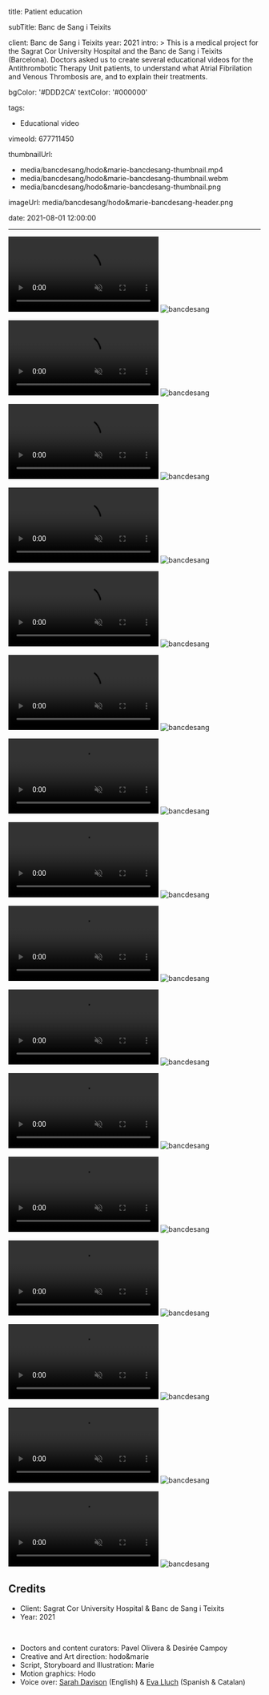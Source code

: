 title: Patient education

subTitle: Banc de Sang i Teixits

client: Banc de Sang i Teixits
year: 2021
intro: >
  This is a medical project for the Sagrat Cor University Hospital and the Banc de Sang i Teixits (Barcelona). Doctors asked us to create several educational videos for the Antithrombotic Therapy Unit patients, to understand what Atrial Fibrilation and Venous Thrombosis are, and to explain their treatments.

bgColor: '#DDD2CA'
textColor: '#000000'

tags:
  - Educational video

vimeoId: 677711450

thumbnailUrl:
  - media/bancdesang/hodo&marie-bancdesang-thumbnail.mp4
  - media/bancdesang/hodo&marie-bancdesang-thumbnail.webm
  - media/bancdesang/hodo&marie-bancdesang-thumbnail.png

imageUrl: media/bancdesang/hodo&marie-bancdesang-header.png

date: 2021-08-01 12:00:00



---
<!-- This is a 2x VIDEO gallery -->
<!-- Always add a linebreak between images -->
<!-- It needs two images between paragraph tags -->
<div class="gallery gallery-video gallery-2">
	<p>
		<video playsinline="playsinline" muted>
			<source src="/media/bancdesang/hodo&marie-bancdesang-01.mp4" type="video/mp4">
			<source src="/media/bancdesang/hodo&marie-bancdesang-01.webm" type="video/webm">
		</video>
		<img src="/media/bancdesang/hodo&marie-bancdesang-01.png" alt="bancdesang">
	</p>
	<p>
		<video playsinline="playsinline" muted>
			<source src="/media/bancdesang/hodo&marie-bancdesang-02.mp4" type="video/mp4">
			<source src="/media/bancdesang/hodo&marie-bancdesang-02.webm" type="video/webm">
		</video>
		<img src="/media/bancdesang/hodo&marie-bancdesang-02.png" alt="bancdesang">
	</p>
</div>

<!-- This is a 2x VIDEO gallery -->
<!-- Always add a linebreak between images -->
<!-- It needs two images between paragraph tags -->
<div class="gallery gallery-video gallery-2">
	<p>
		<video playsinline="playsinline" muted>
			<source src="/media/bancdesang/hodo&marie-bancdesang-03.mp4" type="video/mp4">
			<source src="/media/bancdesang/hodo&marie-bancdesang-03.webm" type="video/webm">
		</video>
		<img src="/media/bancdesang/hodo&marie-bancdesang-03.png" alt="bancdesang">
	</p>
	<p> <video playsinline="playsinline" muted>
			<source src="/media/bancdesang/hodo&marie-bancdesang-04.mp4" type="video/mp4">
			<source src="/media/bancdesang/hodo&marie-bancdesang-04.webm" type="video/webm">
		</video>
		<img src="/media/bancdesang/hodo&marie-bancdesang-04.png" alt="bancdesang">
	</p>
</div>

<!-- This is a 2x VIDEO gallery -->
<!-- Always add a linebreak between images -->
<!-- It needs two images between paragraph tags -->
<div class="gallery gallery-video gallery-2">
	<p>
		<video playsinline="playsinline" muted>
			<source src="/media/bancdesang/hodo&marie-bancdesang-05.mp4" type="video/mp4">
			<source src="/media/bancdesang/hodo&marie-bancdesang-05.webm" type="video/webm">
		</video>
		<img src="/media/bancdesang/hodo&marie-bancdesang-05.png" alt="bancdesang">
	</p>
	<p>
		<video playsinline="playsinline" muted>
			<source src="/media/bancdesang/hodo&marie-bancdesang-06.mp4" type="video/mp4">
			<source src="/media/bancdesang/hodo&marie-bancdesang-06.webm" type="video/webm">
		</video>
		<img src="/media/bancdesang/hodo&marie-bancdesang-06.png" alt="bancdesang">
	</p>
</div>

<!-- This is a 2x VIDEO gallery -->
<!-- Always add a linebreak between images -->
<!-- It needs two images between paragraph tags -->
<div class="gallery gallery-video gallery-2">
	<p>
		<video playsinline="playsinline" muted>
			<source src="/media/bancdesang/hodo&marie-bancdesang-07.mp4" type="video/mp4">
			<source src="/media/bancdesang/hodo&marie-bancdesang-07.webm" type="video/webm">
		</video>
		<img src="/media/bancdesang/hodo&marie-bancdesang-07.png" alt="bancdesang">
	</p>
	<p>
		<video playsinline="playsinline" muted>
			<source src="/media/bancdesang/hodo&marie-bancdesang-08.mp4" type="video/mp4">
			<source src="/media/bancdesang/hodo&marie-bancdesang-08.webm" type="video/webm">
		</video>
		<img src="/media/bancdesang/hodo&marie-bancdesang-08.png" alt="bancdesang">
	</p>
</div>

<!-- This is a 2x VIDEO gallery -->
<!-- Always add a linebreak between images -->
<!-- It needs two images between paragraph tags -->
<div class="gallery gallery-video gallery-2">
	<p>
		<video playsinline="playsinline" muted>
			<source src="/media/bancdesang/hodo&marie-bancdesang-09.mp4" type="video/mp4">
			<source src="/media/bancdesang/hodo&marie-bancdesang-09.webm" type="video/webm">
		</video>
		<img src="/media/bancdesang/hodo&marie-bancdesang-09.png" alt="bancdesang">
	</p>
	<p>
		<video playsinline="playsinline" muted>
			<source src="/media/bancdesang/hodo&marie-bancdesang-10.mp4" type="video/mp4">
			<source src="/media/bancdesang/hodo&marie-bancdesang-10.webm" type="video/webm">
		</video>
		<img src="/media/bancdesang/hodo&marie-bancdesang-10.png" alt="bancdesang">
	</p>
</div>

<!-- This is a 2x VIDEO gallery -->
<!-- Always add a linebreak between images -->
<!-- It needs two images between paragraph tags -->
<div class="gallery gallery-video gallery-2">
	<p>
		<video playsinline="playsinline" muted>
			<source src="/media/bancdesang/hodo&marie-bancdesang-11.mp4" type="video/mp4">
			<source src="/media/bancdesang/hodo&marie-bancdesang-11.webm" type="video/webm">
		</video>
		<img src="/media/bancdesang/hodo&marie-bancdesang-11.png" alt="bancdesang">
	</p>
	<p>
		<video playsinline="playsinline" muted>
			<source src="/media/bancdesang/hodo&marie-bancdesang-12.mp4" type="video/mp4">
			<source src="/media/bancdesang/hodo&marie-bancdesang-12.webm" type="video/webm">
		</video>
		<img src="/media/bancdesang/hodo&marie-bancdesang-12.png" alt="bancdesang">
	</p>
</div>

<!-- This is a 2x VIDEO gallery -->
<!-- Always add a linebreak between images -->
<!-- It needs two images between paragraph tags -->
<div class="gallery gallery-video gallery-2">
	<p>
		<video playsinline="playsinline" muted>
			<source src="/media/bancdesang/hodo&marie-bancdesang-13.mp4" type="video/mp4">
			<source src="/media/bancdesang/hodo&marie-bancdesang-13.webm" type="video/webm">
		</video>
		<img src="/media/bancdesang/hodo&marie-bancdesang-13.png" alt="bancdesang">
	</p>
	<p>
		<video playsinline="playsinline" muted>
			<source src="/media/bancdesang/hodo&marie-bancdesang-14.mp4" type="video/mp4">
			<source src="/media/bancdesang/hodo&marie-bancdesang-14.webm" type="video/webm">
		</video>
		<img src="/media/bancdesang/hodo&marie-bancdesang-14.png" alt="bancdesang">
	</p>
</div>

<!-- This is a 2x VIDEO gallery -->
<!-- Always add a linebreak between images -->
<!-- It needs two images between paragraph tags -->
<div class="gallery gallery-video gallery-2">
	<p>
		<video playsinline="playsinline" muted>
			<source src="/media/bancdesang/hodo&marie-bancdesang-15.mp4" type="video/mp4">
			<source src="/media/bancdesang/hodo&marie-bancdesang-15.webm" type="video/webm">
		</video>
		<img src="/media/bancdesang/hodo&marie-bancdesang-15.png" alt="bancdesang">
	</p>
	<p>
		<video playsinline="playsinline" muted>
			<source src="/media/bancdesang/hodo&marie-bancdesang-16.mp4" type="video/mp4">
			<source src="/media/bancdesang/hodo&marie-bancdesang-16.webm" type="video/webm">
		</video>
		<img src="/media/bancdesang/hodo&marie-bancdesang-16.png" alt="bancdesang">
	</p>
</div>

<!-- Sample credits secion -->

## Credits

* Client: Sagrat Cor University Hospital & Banc de Sang i Teixits
* Year: 2021  
  
<br>

* Doctors and content curators: Pavel Olivera & Desirée Campoy
* Creative and Art direction: hodo&marie
* Script, Storyboard and Illustration: Marie
* Motion graphics: Hodo
* Voice over: <a href="http://thebritishvoiceoverwoman.com/" target="_blank">Sarah Davison</a> (English) & <a href="http://www.evalluch.cat" target="_blank">Eva Lluch</a> (Spanish & Catalan) 